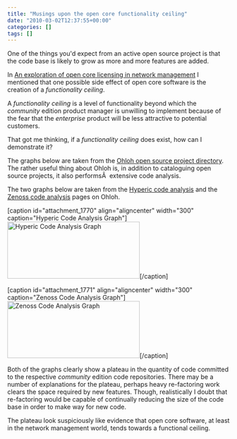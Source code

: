 ```yaml
---
title: "Musings upon the open core functionality ceiling"
date: "2010-03-02T12:37:55+00:00"
categories: []
tags: []
---
```


One of the things you'd expect from an active open source project is that the code base is likely to grow as more and more features are added.

In <a href="http://techteapot.com/an-exploration-of-open-core-licensing-in-network-management/">An exploration of open core licensing in network management</a> I mentioned that one possible side effect of open core software is the creation of a <em>functionality ceiling</em>.

A <em>functionality ceiling</em> is a level of functionality beyond which the <em>community</em> edition product manager is unwilling to implement because of the fear that the <em>enterprise</em> product will be less attractive to potential customers.

That got me thinking, if a <em>functionality ceiling</em> does exist, how can I demonstrate it?

The graphs below are taken from the <a href="http://www.ohloh.net/">Ohloh open source project directory</a>. The rather useful thing about Ohloh is, in addition to cataloguing open source projects, it also performsÂ  extensive code analysis.

The two graphs below are taken from the <a href="http://www.ohloh.net/p/hyperic/analyses/latest">Hyperic code analysis</a> and the <a href="http://www.ohloh.net/p/zenoss/analyses/latest">Zenoss code analysis</a> pages on Ohloh.

[caption id="attachment_1770" align="aligncenter" width="300" caption="Hyperic Code Analysis Graph"]<a href="http://techteapot.com/wp-content/uploads/2010/03/hyperic-code-analysis.png"><img class="size-medium wp-image-1770" title="Hyperic Code Analysis Graph" src="http://techteapot.com/wp-content/uploads/2010/03/hyperic-code-analysis-300x129.png" alt="Hyperic Code Analysis Graph" width="300" height="129" /></a>[/caption]

[caption id="attachment_1771" align="aligncenter" width="300" caption="Zenoss Code Analysis Graph"]<a href="http://techteapot.com/wp-content/uploads/2010/03/zenoss-code-analysis.png"><img class="size-medium wp-image-1771" title="Zenoss Code Analysis Graph" src="http://techteapot.com/wp-content/uploads/2010/03/zenoss-code-analysis-300x129.png" alt="Zenoss Code Analysis Graph" width="300" height="129" /></a>[/caption]

Both of the graphs clearly show a plateau in the quantity of code committed to the respective <em>community</em> edition code repositories. There may be a number of explanations for the plateau, perhaps heavy re-factoring work clears the space required by new features. Though, realistically I doubt that re-factoring would be capable of continually reducing the size of the code base in order to make way for new code.

The plateau look suspiciously like evidence that open core software, at least in the network management world, tends towards a functional ceiling.
